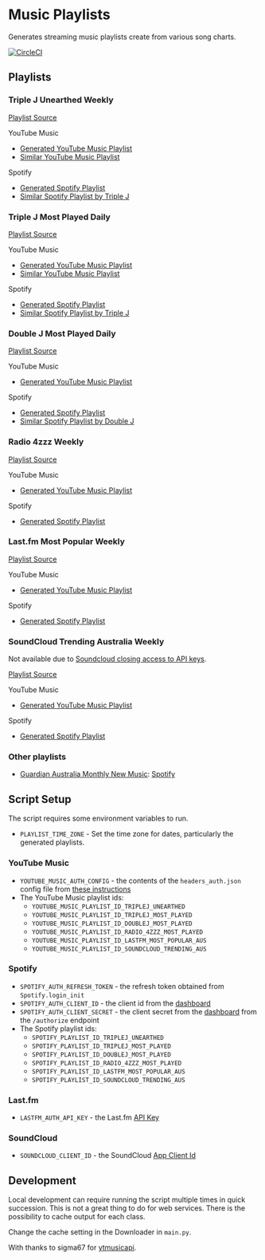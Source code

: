# Music Playlists

Generates streaming music playlists create from various song charts.

[![CircleCI](https://circleci.com/gh/cofiem/music-playlists/tree/master.svg?style=svg)](https://circleci.com/gh/cofiem/music-playlists/tree/master)

## Playlists

### Triple J Unearthed Weekly

[Playlist Source](https://www.triplejunearthed.com/discover/charts)

YouTube Music

- [Generated YouTube Music Playlist](https://music.youtube.com/playlist?list=PLxYyVSBSlflWEJroa8S-ICu4YNzVFQiVl)
- [Similar YouTube Music Playlist](https://music.youtube.com/playlist?list=PLFqO_oqoHHMwqcf99e0zeht2Gm0eOmrQx)

Spotify

- [Generated Spotify Playlist](https://open.spotify.com/playlist/1Fi0e7Bwof3ZZYKiTqIFeG)
- [Similar Spotify Playlist by Triple J](https://open.spotify.com/playlist/78d1cKN9xYtKialnOYkI92)

### Triple J Most Played Daily

[Playlist Source](https://www.abc.net.au/triplej/featured-music/most-played/)

YouTube Music

- [Generated YouTube Music Playlist](https://music.youtube.com/playlist?list=PLxYyVSBSlflXb3R7YIKDtJf015kzwSocB)
- [Similar YouTube Music Playlist](https://music.youtube.com/playlist?list=PLFqO_oqoHHMw8xPXfm2-SOrwXPEHSqoOf)

Spotify

- [Generated Spotify Playlist](https://open.spotify.com/playlist/6fk0j4ncAVZgR0BGXgnoQP)
- [Similar Spotify Playlist by Triple J](https://open.spotify.com/playlist/7vFQNWXoblEJXpbnTuyz76)

### Double J Most Played Daily

[Playlist Source](https://www.abc.net.au/doublej/featured-music/most-played/)

YouTube Music

- [Generated YouTube Music Playlist](https://music.youtube.com/playlist?list=PLxYyVSBSlflUUImfAqq7Y5kxliC5MZz8C)

Spotify

- [Generated Spotify Playlist](https://open.spotify.com/playlist/5pMHkM6y47xeqKstXTxe5l)
- [Similar Spotify Playlist by Double J](https://open.spotify.com/playlist/3eVaP90RyWrOKu6Gejw5Eg)

### Radio 4zzz Weekly

[Playlist Source](http://4zzz.org.au/)

YouTube Music

- [Generated YouTube Music Playlist](https://music.youtube.com/playlist?list=PLxYyVSBSlflVHDZXI5t0RV0zCl0kdYxTq)

Spotify

- [Generated Spotify Playlist](https://open.spotify.com/playlist/6QXfh1GEnk5WZcgk6DYeFX)

### Last.fm Most Popular Weekly

[Playlist Source](https://www.last.fm/charts)

YouTube Music

- [Generated YouTube Music Playlist](https://music.youtube.com/playlist?list=PLxYyVSBSlflWOVUsXTbIezz7JKWbvDU14)

Spotify

- [Generated Spotify Playlist](https://open.spotify.com/playlist/2OG0mxQqwQ4y26f7lrFv7z)

### SoundCloud Trending Australia Weekly

Not available due to [Soundcloud closing access to API keys](https://github.com/soundcloud/api).

[Playlist Source](https://soundcloud.com/charts/new?genre=all-music&country=AU)

YouTube Music

- [Generated YouTube Music Playlist](https://music.youtube.com/playlist?list=PLxYyVSBSlflVpfo0OvLXqvoynQMHon0ve)

Spotify

- [Generated Spotify Playlist](https://open.spotify.com/playlist/5nBtYkUuLlbfOWc0Jy4s2E)

### Other playlists

- [Guardian Australia Monthly New Music](https://www.theguardian.com/music/series/australias-best-new-music):
  [Spotify](https://open.spotify.com/playlist/5Cw9qgG1EaqvJYYdhGC8JJ)

## Script Setup

The script requires some environment variables to run.

- `PLAYLIST_TIME_ZONE` - Set the time zone for dates, particularly the generated playlists.

### YouTube Music

- `YOUTUBE_MUSIC_AUTH_CONFIG` - the contents of the `headers_auth.json` config file 
  from [these instructions](https://ytmusicapi.readthedocs.io/en/latest/setup.html)
- The YouTube Music playlist ids:
    - `YOUTUBE_MUSIC_PLAYLIST_ID_TRIPLEJ_UNEARTHED`
    - `YOUTUBE_MUSIC_PLAYLIST_ID_TRIPLEJ_MOST_PLAYED`
    - `YOUTUBE_MUSIC_PLAYLIST_ID_DOUBLEJ_MOST_PLAYED`
    - `YOUTUBE_MUSIC_PLAYLIST_ID_RADIO_4ZZZ_MOST_PLAYED`
    - `YOUTUBE_MUSIC_PLAYLIST_ID_LASTFM_MOST_POPULAR_AUS`
    - `YOUTUBE_MUSIC_PLAYLIST_ID_SOUNDCLOUD_TRENDING_AUS`


### Spotify

- `SPOTIFY_AUTH_REFRESH_TOKEN` - the refresh token obtained from `Spotify.login_init`
- `SPOTIFY_AUTH_CLIENT_ID` - the client id from the [dashboard](https://developer.spotify.com/dashboard/applications)
- `SPOTIFY_AUTH_CLIENT_SECRET` - the client secret from the [dashboard](https://developer.spotify.com/dashboard/applications)
from the `/authorize` endpoint
- The Spotify playlist ids:
    - `SPOTIFY_PLAYLIST_ID_TRIPLEJ_UNEARTHED`
    - `SPOTIFY_PLAYLIST_ID_TRIPLEJ_MOST_PLAYED`
    - `SPOTIFY_PLAYLIST_ID_DOUBLEJ_MOST_PLAYED`
    - `SPOTIFY_PLAYLIST_ID_RADIO_4ZZZ_MOST_PLAYED`
    - `SPOTIFY_PLAYLIST_ID_LASTFM_MOST_POPULAR_AUS`
    - `SPOTIFY_PLAYLIST_ID_SOUNDCLOUD_TRENDING_AUS`


### Last.fm

- `LASTFM_AUTH_API_KEY` - the Last.fm [API Key](https://www.last.fm/api/)


### SoundCloud

- `SOUNDCLOUD_CLIENT_ID` - the SoundCloud [App Client Id](https://soundcloud.com/you/apps)


## Development

Local development can require running the script multiple times in quick succession. 
This is not a great thing to do for web services. There is the possibility to cache output for each class.

Change the cache setting in the Downloader in `main.py`.

With thanks to sigma67 for [ytmusicapi](https://github.com/sigma67/ytmusicapi).
